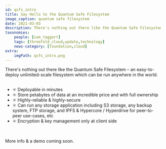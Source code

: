 ```yaml
---
id: qsfs_intro
title: Say Hello to the Quantum Safe Filesystem
image_caption: quantum safe filesystem
date: 2021-03-03
description: There's nothing out there like the Quantum Safe Filesystem – see what it can do for you!
taxonomies:
    people: [sam_taggart]
    tags: [threefold_cloud,update,technology]
    news-category: [foundation,cloud]
extra:
    imgPath: qsfs_intro.png
---
```


There's nothing out there like the Quantum Safe Filesystem – an easy-to-deploy unlimited-scale filesystem which can be run anywhere in the world.
<br/>
<br/>

- ⚛ Deployable in minutes
- ⚛ Store petabytes of data at an incredible price and with full ownership
- ⚛ Highly-reliable & highly-secure
- ⚛ Can run any storage application including S3 storage, any backup system, FTP storage, and IPFS & Hypercore / Hyperdrive for peer-to-peer use-cases, etc
- ⚛ Encryption & key management only at client side
<br/>
<br/>
More info & a demo coming soon.